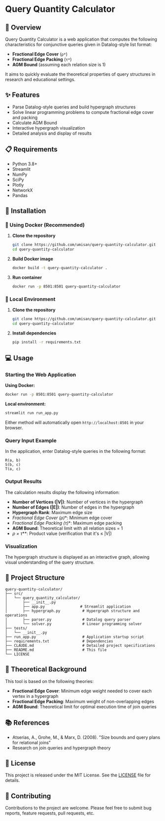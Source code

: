 # Query Quantity Calculator

## 📌 Overview

Query Quantity Calculator is a web application that computes the following characteristics for conjunctive queries given in Datalog-style list format:

- **Fractional Edge Cover** (`ρ*`)
- **Fractional Edge Packing** (`τ*`)
- **AGM Bound** (assuming each relation size is 1)

It aims to quickly evaluate the theoretical properties of query structures in research and educational settings.

## ✨ Features

- Parse Datalog-style queries and build hypergraph structures
- Solve linear programming problems to compute fractional edge cover and packing
- Calculate AGM Bound
- Interactive hypergraph visualization
- Detailed analysis and display of results

## 📋 Requirements

- Python 3.8+
- Streamlit
- NumPy
- SciPy
- Plotly
- NetworkX
- Pandas

## 🚀 Installation

### 🐳 Using Docker (Recommended)

1. **Clone the repository**
   ```bash
   git clone https://github.com/umisan/query-quantity-calculator.git
   cd query-quantity-calculator
   ```

2. **Build Docker image**
   ```bash
   docker build -t query-quantity-calculator .
   ```

3. **Run container**
   ```bash
   docker run -p 8501:8501 query-quantity-calculator
   ```

### 🐍 Local Environment

1. **Clone the repository**
   ```bash
   git clone https://github.com/umisan/query-quantity-calculator.git
   cd query-quantity-calculator
   ```

2. **Install dependencies**
   ```bash
   pip install -r requirements.txt
   ```

## 💻 Usage

### Starting the Web Application

**Using Docker:**
```bash
docker run -p 8501:8501 query-quantity-calculator
```

**Local environment:**
```bash
streamlit run run_app.py
```

Either method will automatically open `http://localhost:8501` in your browser.

### Query Input Example

In the application, enter Datalog-style queries in the following format:

```
R(a, b)
S(b, c)
T(a, c)
```

### Output Results

The calculation results display the following information:

- **Number of Vertices (|V|)**: Number of vertices in the hypergraph
- **Number of Edges (|E|)**: Number of edges in the hypergraph
- **Hypergraph Rank**: Maximum edge size
- **Fractional Edge Cover (ρ*)**: Minimum edge cover
- **Fractional Edge Packing (τ*)**: Maximum edge packing
- **AGM Bound**: Theoretical limit with all relation sizes = 1
- **ρ* × τ***: Product value (verification that it's ≤ |V|)

### Visualization

The hypergraph structure is displayed as an interactive graph, allowing visual understanding of the query structure.

## 📁 Project Structure

```
query-quantity-calculator/
├── src/
│   └── query_quantity_calculator/
│       ├── __init__.py
│       ├── app.py                # Streamlit application
│       ├── hypergraph.py          # Hypergraph structure and operations
│       ├── parser.py              # Datalog query parser
│       └── solver.py              # Linear programming solver
├── tests/
│   └── __init__.py
├── run_app.py                     # Application startup script
├── requirements.txt               # Dependencies
├── CLAUDE.md                      # Detailed project specifications
├── README.md                      # This file
└── LICENSE
```

## 🧮 Theoretical Background

This tool is based on the following theories:

- **Fractional Edge Cover**: Minimum edge weight needed to cover each vertex in a hypergraph
- **Fractional Edge Packing**: Maximum weight of non-overlapping edges
- **AGM Bound**: Theoretical limit for optimal execution time of join queries

## 📚 References

- Atserias, A., Grohe, M., & Marx, D. (2008). "Size bounds and query plans for relational joins"
- Research on join queries and hypergraph theory

## 📄 License

This project is released under the MIT License. See the [LICENSE](LICENSE) file for details.

## 🤝 Contributing

Contributions to the project are welcome. Please feel free to submit bug reports, feature requests, pull requests, etc.
